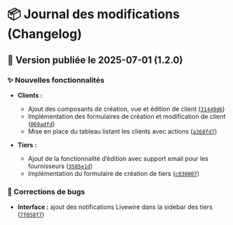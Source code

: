 # 📦 Journal des modifications (Changelog)
## 📅 Version publiée le 2025-07-01 (1.2.0)

### ✨ Nouvelles fonctionnalités

- **Clients :**
    - Ajout des composants de création, vue et édition de client ([`31449d6`](https://github.com/vortechstudio/batistack2/commit/31449d663e2a611b6646133dd95cde934f3b8507))
    - Implémentation des formulaires de création et modification de client ([`069adfd`](https://github.com/vortechstudio/batistack2/commit/069adfd4c3c7678872d13a87c39b1e40185ddc82))
    - Mise en place du tableau listant les clients avec actions ([`a368fd7`](https://github.com/vortechstudio/batistack2/commit/a368fd78ba2220e0eeaa6b7e4998c8dafc8ba36f))

- **Tiers :**
    - Ajout de la fonctionnalité d’édition avec support email pour les fournisseurs ([`3585e1d`](https://github.com/vortechstudio/batistack2/commit/3585e1d171f86aa6a7fd206a93f27813cf7e877e))
    - Implémentation du formulaire de création de tiers ([`c030007`](https://github.com/vortechstudio/batistack2/commit/c0300073122b9a2ff90f0b1708c7259c156494a4))

### 🐛 Corrections de bugs

- **Interface :** ajout des notifications Livewire dans la sidebar des tiers ([`7f058f7`](https://github.com/vortechstudio/batistack2/commit/7f058f7cb00a7cbfd28aa199c7e7730744e15608))
